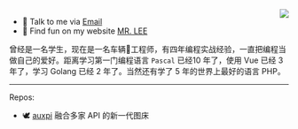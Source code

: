 
<img align="right" src="https://github-readme-stats.vercel.app/api?username=0xDkdi&title_color=fff&text_color=fff&icon_color=ccc&bg_color=000&hide_title=true&show_icons=true" />

- 📩 Talk to me via [Email](mailto:ritiansun96@gmail.com)
- 📱 Find fun on my website [MR. LEE](https://sunwei.blog/)

曾经是一名学生，现在是一名车辆🚄工程师，有四年编程实战经验，一直把编程当做自己的爱好。距离学习第一门编程语言 `Pascal` 已经10 年了，使用 Vue 已经 3 年了，学习 Golang 已经 2 年了。当然还有学了 5 年的世界上最好的语言 PHP。


---

Repos:

- 🕊 [auxpi](https://github.com/0xDkd/auxpi) 融合多家 API 的新一代图床